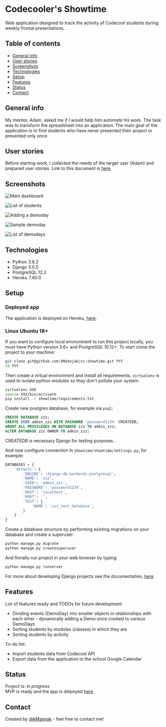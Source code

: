 # **C**ode**c**ooler's Showtime  
Web application designed to track the activity of Codecool students during weekly frontal presentations.  
  
## Table of contents  
* [General info](#general-info)  
* [User stories](#user-stories)  
* [Screenshots](#screenshots)  
* [Technologies](#technologies)  
* [Setup](#setup)  
* [Features](#features)  
* [Status](#status)  
* [Contact](#contact)  
  
## General info  
My mentor, Adam, asked me if I would help him automate his work. The task was to transform the spreadsheet into an application. The main goal of the application is to find students who have never presented their project or presented only once.  
  
## User stories  
Before starting work, I collected the needs of the target user (Adam) and prepared user stories. Link to this document is [here](documentation/user-stories-1-0-0.md).  
  
## Screenshots  
![Main dashboard](showtime/static/README/001_main_dashb.png)  

![List of students](showtime/static/README/002_student_list.png)  

![Adding a demoday](showtime/static/README/003_demoday_calendar.png)  

![Sample demoday](showtime/static/README/004_nasa_did_take.png)  

![List of demodays](showtime/static/README/005_demoday_list.png)  
  
## Technologies  
* Python 3.8.2  
* Django 3.0.5  
* PostgreSQL 12.2  
* Heroku 7.40.0  
  
## Setup  
### Deployed app  
The application is deployed on Heroku, [here](https://ccshowtime.herokuapp.com/).  
  
### Linux Ubuntu 18+  
If you want to configure local environment to run this project locally, you must have Python version 3.6+ and PostgreSQL 10.12+. To start clone the project to your machine:  
```bash
git clone git@github.com:kMatejak/cc-showtime.git YYY
cd YYY
```  
Then create a virtual environment and install all requirements. `virtualenv` is used to isolate python modules so they don't pollute your system.  
```bash
virtualenv XXX
source XXX/bin/activate
pip install -r showtime/requirements.txt
```  
Create new postgres database, for example via `psql`:  
```sql
CREATE DATABASE zzz;
CREATE USER admin_zzz WITH PASSWORD 'password1234' CREATEDB;
GRANT ALL PRIVILEGES ON DATABASE zzz TO admin_zzz; 
ALTER DATABASE zzz OWNER TO admin_zzz;
```
CREATEDB is necessary Django for testing purposes.  
  
And now configure connection in `showtime/showtime/settings.py`, for example:  
```python
DATABASES = {
    'default': {
        'ENGINE': 'django.db.backends.postgresql',
        'NAME': 'zzz',
        'USER': 'admin_zzz',
        'PASSWORD': 'password1234',
        'HOST': 'localhost',
        'PORT': '',
        'TEST': {
            'NAME': 'zzz_test_database',
        }
    }
}
```
Create a database structure by performing existing migrations on your database and create a superuser:
```bash
python manage.py migrate
python manage.py createsuperuser
```  
And finnally run project in your web browser by typing:
```bash
python manage.py runserver
```  

For more about developing Django projects see the documentation, [here](https://docs.djangoproject.com/en/stable/). 
  
## Features  
List of features ready and TODOs for future development  
* Dividing events (DemoDay) into smaller objects in relationships with each other - dynamically adding a Demo once created to various DemoDays  
* Sorting students by modules (classes) in which they are  
* Sorting students by activity  
  
To-do list:  
* Import students data from Codecool API  
* Export data from the application to the school Google Calendar  
  
## Status  
Project is: _in progress_  
MVP is ready and the app is delpoyed [here](https://ccshowtime.herokuapp.com/).  
    
## Contact  
Created by [@kMatejak](https://www.linkedin.com/in/matejak/) - feel free to contact me!  
  